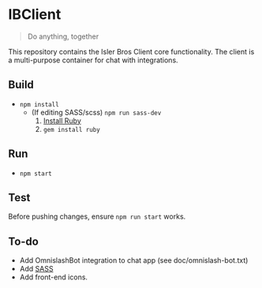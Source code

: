 # IBClient

> Do anything, together

This repository contains the Isler Bros Client core functionality. The client is a multi-purpose container for chat with integrations.

## Build
- ```npm install```
  - (If editing SASS/scss) ```npm run sass-dev```
    1. [Install Ruby](http://rubyinstaller.org/downloads)
    2. ```gem install ruby```

## Run
- ```npm start```

## Test
Before pushing changes, ensure ```npm run start``` works.

## To-do
- Add OmnislashBot integration to chat app (see doc/omnislash-bot.txt)
- Add [SASS](http://sass-lang.com/guide#topic-1)
- Add front-end icons.
